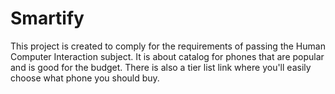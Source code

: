 # Smartify
This project is created to comply for the requirements of passing the Human Computer Interaction subject. 
It is about catalog for phones that are popular and is good for the budget.
There is also a tier list link where you'll easily choose what phone you should buy.
